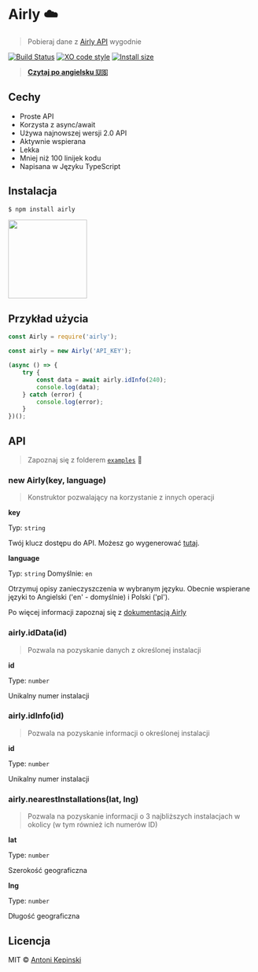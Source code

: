# Airly :cloud:

> Pobieraj dane z [Airly API](https://developer.airly.eu/docs) wygodnie

[![Build Status](https://travis-ci.org/xxczaki/airly.svg?branch=master)](https://travis-ci.org/xxczaki/airly) 
[![XO code style](https://img.shields.io/badge/code_style-XO-5ed9c7.svg)](https://github.com/xojs/xo) 
[![Install size](https://packagephobia.now.sh/badge?p=airly)](https://packagephobia.now.sh/result?p=airly)

> [**Czytaj po angielsku 🇺🇸**](https://github.com/xxczaki/airly/blob/master/README.md)

## Cechy

* Proste API
* Korzysta z async/await
* Używa najnowszej wersji 2.0 API
* Aktywnie wspierana
* Lekka
* Mniej niż 100 linijek kodu
* Napisana w Języku TypeScript

## Instalacja

```
$ npm install airly
```

<a href="https://www.patreon.com/akepinski">
	<img src="https://c5.patreon.com/external/logo/become_a_patron_button@2x.png" width="160">
</a>


## Przykład użycia

```js
const Airly = require('airly');

const airly = new Airly('API_KEY');

(async () => {
	try {
		const data = await airly.idInfo(240);
		console.log(data);
	} catch (error) {
		console.log(error);
	}
})();
```


## API

> Zapoznaj się z folderem [`examples`](https://github.com/xxczaki/airly/tree/master/examples) :rocket:

### new Airly(key, language)

> Konstruktor pozwalający na korzystanie z innych operacji

**key**

Typ: `string`

Twój klucz dostępu do API. Możesz go wygenerować [tutaj](https://developer.airly.eu/).

**language**

Typ: `string`
Domyślnie: `en`

Otrzymuj opisy zanieczyszczenia w wybranym języku. Obecnie wspierane języki to Angielski ('en' - domyślnie) i Polski ('pl').

Po więcej informacji zapoznaj się z [dokumentacją Airly](https://developer.airly.eu/docs#general.language)

### airly.idData(id)

> Pozwala na pozyskanie danych z określonej instalacji

**id**

Type: `number`

Unikalny numer instalacji

### airly.idInfo(id)

> Pozwala na pozyskanie informacji o określonej instalacji

**id**

Type: `number`

Unikalny numer instalacji

### airly.nearestInstallations(lat, lng)

> Pozwala na pozyskanie informacji o 3 najbliższych instalacjach w okolicy (w tym również ich numerów ID)

**lat**

Type: `number`

Szerokość geograficzna

**lng**

Type: `number`

Długość geograficzna

## Licencja

MIT © [Antoni Kepinski](https://kepinski.me)
